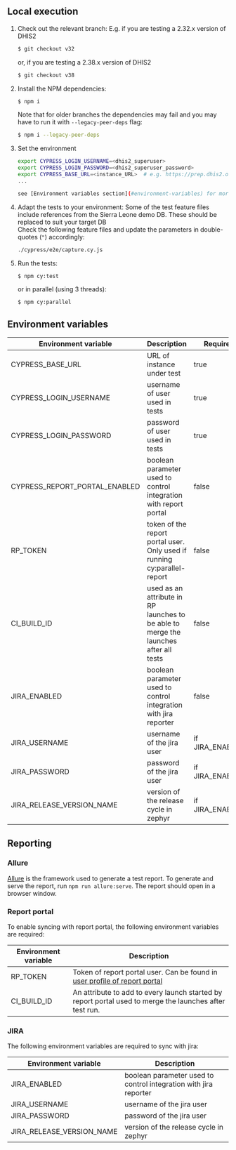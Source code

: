 ## Local execution

1. Check out the relevant branch:
    E.g. if you are testing a 2.32.x version of DHIS2
    ```sh
    $ git checkout v32
    ```
    or, if you are testing a 2.38.x version of DHIS2
    ```sh
    $ git checkout v38
    ```

2. Install the NPM dependencies:
    ```sh
    $ npm i
    ```
    Note that for older branches the dependencies may fail and you may have to run it with `--legacy-peer-deps` flag:
    ```sh
    $ npm i --legacy-peer-deps
    ```

3. Set the environment
    ```sh
    export CYPRESS_LOGIN_USERNAME=<dhis2_superuser>
    export CYPRESS_LOGIN_PASSWORD=<dhis2_superuser_password>
    export CYPRESS_BASE_URL=<instance_URL>  # e.g. https://prep.dhis2.org/2.38dev/ 
    ... 
    
    see [Environment variables section](#environment-variables) for more configuration options
    ```

4. Adapt the tests to your environment:
    Some of the test feature files include references from the Sierra Leone demo DB. These should be replaced to suit your target DB  
    Check the following feature files and update the parameters in double-quotes (`"`) accordingly:
    ```sh
    ./cypress/e2e/capture.cy.js
    ```
   
5. Run the tests:
    ```sh
    $ npm cy:test
    ```
    
    or in parallel (using 3 threads):
    ```sh
    $ npm cy:parallel 
    ```
## Environment variables

| Environment variable | Description | Required | Default value | 
|---|---|---|---|
| CYPRESS_BASE_URL | URL of instance under test | true | smoke.dhis2.org/dev_smoke | 
| CYPRESS_LOGIN_USERNAME  | username of user used in tests   |  true | admin |
| CYPRESS_LOGIN_PASSWORD | password of user used in tests | true | district | 
| CYPRESS_REPORT_PORTAL_ENABLED | boolean parameter used to control integration with report portal | false | false | 
| RP_TOKEN | token of the report portal user. Only used if running cy:parallel-report | false | N/A |
| CI_BUILD_ID | used as an attribute in RP launches to be able to merge the launches after all tests | false | |
| JIRA_ENABLED | boolean parameter used to control integration with jira reporter | false | N/A | 
| JIRA_USERNAME | username of the jira user | if JIRA_ENABLED | N/A |
| JIRA_PASSWORD | password of the jira user | if JIRA_ENABLED | N/A |
| JIRA_RELEASE_VERSION_NAME| version of the release cycle in zephyr | if JIRA_ENABLED | N/A |


## Reporting
### Allure
[Allure](https://docs.qameta.io/allure/)  is the framework used to generate a test report. To generate and serve the report, run `npm run allure:serve`. The report should open in a browser window. 

### Report portal

To enable syncing with report portal, the following environment variables are required:

| Environment variable | Description |
|--|--|
| RP_TOKEN | Token of report portal user. Can be found in [user profile of report portal](https://test.tools.dhis2.org/reportportal/ui/#user-profile) |
| CI_BUILD_ID | An attribute to add to every launch started by report portal used to merge the launches after test run. | 

### JIRA
The following environment variables are required to sync with jira: 

| Environment variable | Description |
|--|--|
| JIRA_ENABLED | boolean parameter used to control integration with jira reporter | 
| JIRA_USERNAME | username of the jira user |
| JIRA_PASSWORD | password of the jira user |
| JIRA_RELEASE_VERSION_NAME| version of the release cycle in zephyr |